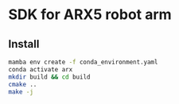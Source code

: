 # SDK for ARX5 robot arm

## Install

```bash
mamba env create -f conda_environment.yaml
conda activate arx
mkdir build && cd build
cmake ..
make -j
```

